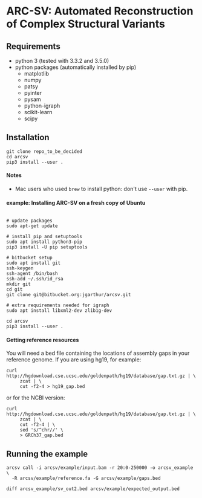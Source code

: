 # ARC-SV: Automated Reconstruction of Complex Structural Variants #

## Requirements ##

- python 3 (tested with 3.3.2 and 3.5.0)
- python packages (automatically installed by pip)
  - matplotlib
  - numpy
  - patsy
  - pyinter
  - pysam
  - python-igraph
  - scikit-learn
  - scipy

## Installation ##

```
git clone repo_to_be_decided
cd arcsv
pip3 install --user .
```

#### Notes ####

- Mac users who used `brew` to install python: don't use `--user` with pip.

#### example: Installing ARC-SV on a fresh copy of Ubuntu ####

```

# update packages
sudo apt-get update

# install pip and setuptools
sudo apt install python3-pip
pip3 install -U pip setuptools

# bitbucket setup
sudo apt install git
ssh-keygen
ssh-agent /bin/bash
ssh-add ~/.ssh/id_rsa
mkdir git
cd git
git clone git@bitbucket.org:jgarthur/arcsv.git

# extra requirements needed for igraph
sudo apt install libxml2-dev zlib1g-dev

cd arcsv
pip3 install --user .

```

#### Getting reference resources ####

You will need a bed file containing the locations of assembly gaps in your reference genome. If you are using hg19, for example:

```
curl http://hgdownload.cse.ucsc.edu/goldenpath/hg19/database/gap.txt.gz | \
     zcat | \
     cut -f2-4 > hg19_gap.bed
```

or for the NCBI version:

```
curl http://hgdownload.cse.ucsc.edu/goldenpath/hg19/database/gap.txt.gz | \
     zcat | \
     cut -f2-4 | \
     sed 's/^chr//' \
     > GRCh37_gap.bed
```


## Running the example ##

```
arcsv call -i arcsv/example/input.bam -r 20:0-250000 -o arcsv_example \
  -R arcsv/example/reference.fa -G arcsv/example/gaps.bed
  
diff arcsv_example/sv_out2.bed arcsv/example/expected_output.bed
```
